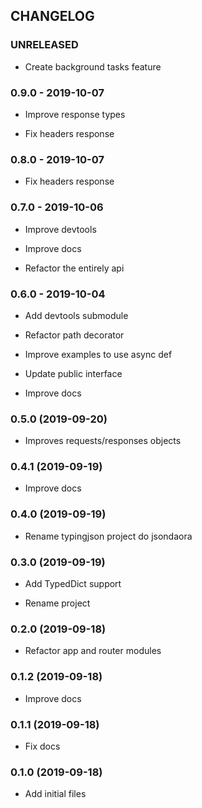## CHANGELOG

### UNRELEASED

 - Create background tasks feature

### 0.9.0 - 2019-10-07

 - Improve response types

 - Fix headers response

### 0.8.0 - 2019-10-07

 - Fix headers response

### 0.7.0 - 2019-10-06

 - Improve devtools

 - Improve docs

 - Refactor the entirely api

### 0.6.0 - 2019-10-04

 - Add devtools submodule

 - Refactor path decorator

 - Improve examples to use async def

 - Update public interface

 - Improve docs


### 0.5.0 (2019-09-20)

 - Improves requests/responses objects


### 0.4.1 (2019-09-19)

 - Improve docs


### 0.4.0 (2019-09-19)

 - Rename typingjson project do jsondaora


### 0.3.0 (2019-09-19)

 - Add TypedDict support

 - Rename project


### 0.2.0 (2019-09-18)

 - Refactor app and router modules


### 0.1.2 (2019-09-18)

 - Improve docs


### 0.1.1 (2019-09-18)

 - Fix docs


### 0.1.0 (2019-09-18)

 - Add initial files
